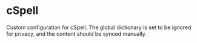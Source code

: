 # cSpell

Custom configuration for cSpell. The global dictionary is set to be ignored for privacy, and the content should be synced manually.
